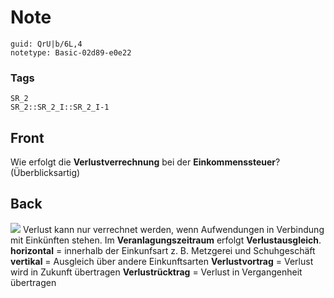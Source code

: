 # Note
```
guid: QrU|b/6L,4
notetype: Basic-02d89-e0e22
```

### Tags
```
SR_2
SR_2::SR_2_I::SR_2_I-1
```

## Front
Wie erfolgt die <b>Verlustverrechnung</b> bei der
<b>Einkommenssteuer</b>? (Überblicksartig)

## Back
<img src="paste-8b190d02dfc26d3929745faca2f6c1cb18f6d2ca.jpg">
Verlust kann nur verrechnet werden, wenn Aufwendungen in Verbindung
mit Einkünften stehen. Im <b>Veranlagungszeitraum</b> erfolgt
<b>Verlustausgleich</b>. <b>horizontal</b> = innerhalb der
Einkunfsart z. B. Metzgerei und Schuhgeschäft <b>vertikal</b> =
Ausgleich über andere Einkunftsarten <b>Verlustvortrag</b> =
Verlust wird in Zukunft übertragen <b>Verlustrücktrag</b> = Verlust
in Vergangenheit übertragen
